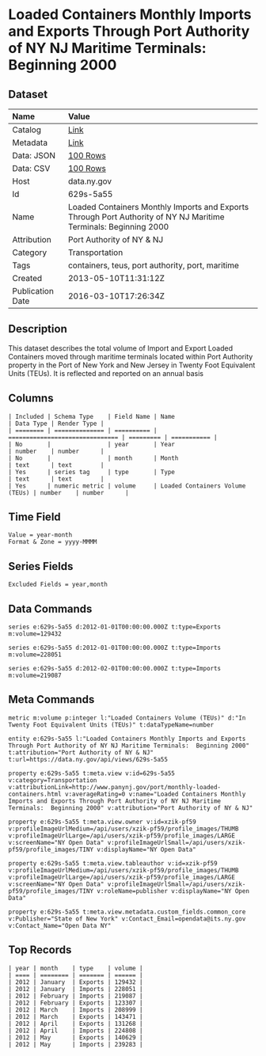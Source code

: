 # Loaded Containers Monthly Imports and Exports Through Port Authority of NY NJ Maritime Terminals: Beginning 2000

## Dataset

| Name | Value |
| :--- | :---- |
| Catalog | [Link](https://catalog.data.gov/dataset/loaded-containers-monthly-imports-and-exports-through-port-authority-of-ny-nj-maritime-ter) |
| Metadata | [Link](https://data.ny.gov/api/views/629s-5a55) |
| Data: JSON | [100 Rows](https://data.ny.gov/api/views/629s-5a55/rows.json?max_rows=100) |
| Data: CSV | [100 Rows](https://data.ny.gov/api/views/629s-5a55/rows.csv?max_rows=100) |
| Host | data.ny.gov |
| Id | 629s-5a55 |
| Name | Loaded Containers Monthly Imports and Exports Through Port Authority of NY NJ Maritime Terminals: Beginning 2000 |
| Attribution | Port Authority of NY & NJ |
| Category | Transportation |
| Tags | containers, teus, port authority, port, maritime |
| Created | 2013-05-10T11:31:12Z |
| Publication Date | 2016-03-10T17:26:34Z |

## Description

This dataset describes the total volume of Import and Export Loaded Containers moved through maritime terminals located within Port Authority property in the Port of New York and New Jersey in Twenty Foot Equivalent Units (TEUs). It is reflected and reported on an annual basis

## Columns

```ls
| Included | Schema Type    | Field Name | Name                            | Data Type | Render Type |
| ======== | ============== | ========== | =============================== | ========= | =========== |
| No       |                | year       | Year                            | number    | number      |
| No       |                | month      | Month                           | text      | text        |
| Yes      | series tag     | type       | Type                            | text      | text        |
| Yes      | numeric metric | volume     | Loaded Containers Volume (TEUs) | number    | number      |
```

## Time Field

```ls
Value = year-month
Format & Zone = yyyy-MMMM
```

## Series Fields

```ls
Excluded Fields = year,month
```

## Data Commands

```ls
series e:629s-5a55 d:2012-01-01T00:00:00.000Z t:type=Exports m:volume=129432

series e:629s-5a55 d:2012-01-01T00:00:00.000Z t:type=Imports m:volume=228051

series e:629s-5a55 d:2012-02-01T00:00:00.000Z t:type=Imports m:volume=219087
```

## Meta Commands

```ls
metric m:volume p:integer l:"Loaded Containers Volume (TEUs)" d:"In Twenty Foot Equivalent Units (TEUs)" t:dataTypeName=number

entity e:629s-5a55 l:"Loaded Containers Monthly Imports and Exports Through Port Authority of NY NJ Maritime Terminals:  Beginning 2000" t:attribution="Port Authority of NY & NJ" t:url=https://data.ny.gov/api/views/629s-5a55

property e:629s-5a55 t:meta.view v:id=629s-5a55 v:category=Transportation v:attributionLink=http://www.panynj.gov/port/monthly-loaded-containers.html v:averageRating=0 v:name="Loaded Containers Monthly Imports and Exports Through Port Authority of NY NJ Maritime Terminals:  Beginning 2000" v:attribution="Port Authority of NY & NJ"

property e:629s-5a55 t:meta.view.owner v:id=xzik-pf59 v:profileImageUrlMedium=/api/users/xzik-pf59/profile_images/THUMB v:profileImageUrlLarge=/api/users/xzik-pf59/profile_images/LARGE v:screenName="NY Open Data" v:profileImageUrlSmall=/api/users/xzik-pf59/profile_images/TINY v:displayName="NY Open Data"

property e:629s-5a55 t:meta.view.tableauthor v:id=xzik-pf59 v:profileImageUrlMedium=/api/users/xzik-pf59/profile_images/THUMB v:profileImageUrlLarge=/api/users/xzik-pf59/profile_images/LARGE v:screenName="NY Open Data" v:profileImageUrlSmall=/api/users/xzik-pf59/profile_images/TINY v:roleName=publisher v:displayName="NY Open Data"

property e:629s-5a55 t:meta.view.metadata.custom_fields.common_core v:Publisher="State of New York" v:Contact_Email=opendata@its.ny.gov v:Contact_Name="Open Data NY"
```

## Top Records

```ls
| year | month    | type    | volume | 
| ==== | ======== | ======= | ====== | 
| 2012 | January  | Exports | 129432 | 
| 2012 | January  | Imports | 228051 | 
| 2012 | February | Imports | 219087 | 
| 2012 | February | Exports | 123307 | 
| 2012 | March    | Imports | 208999 | 
| 2012 | March    | Exports | 143471 | 
| 2012 | April    | Exports | 131268 | 
| 2012 | April    | Imports | 224808 | 
| 2012 | May      | Exports | 140629 | 
| 2012 | May      | Imports | 239283 | 
```